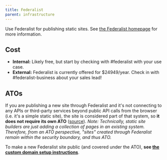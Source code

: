 ```yaml
---
title: Federalist
parent: infrastructure
---
```


Use Federalist for publishing static sites. See [the Federalist homepage](https://federalist.18f.gov) for more information.

## Cost

* **Internal:** Likely free, but start by checking with #federalist with your use case.
* **External:** Federalist is currently offered for $24949/year. Check in with #federalist-business about your sales lead!

## ATOs

If you are publishing a new site through Federalist and it's not connecting to any APIs or third-party services beyond public API calls from the browser (i.e. it's a simple static site), the site is considered part of that system, so **it does not require its own ATO** ([source](https://github.com/18F/before-you-ship/issues/95#issuecomment-174011747)). *Note: Technically, static site builders are just adding a collection of pages in an existing system. Therefore, from an ATO perspective, "sites" created through Federalist remain within the security boundary, and thus ATO.*

To make a new Federalist site public (and covered under the ATO), **see [the custom domain setup instructions](https://federalist-docs.18f.gov/pages/how-federalist-works/custom-urls/#technical-steps-to-set-up-a-new-site)**.
